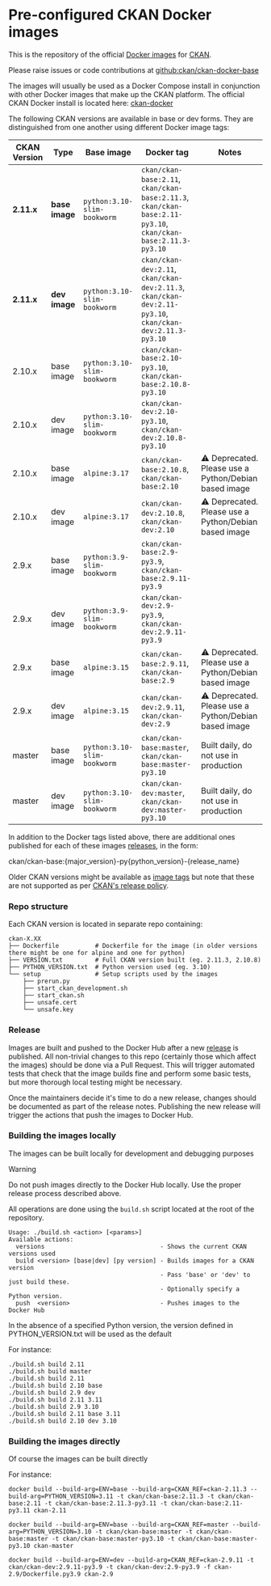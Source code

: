 # Pre-configured CKAN Docker images

This is the repository of the official [Docker images](https://hub.docker.com/r/ckan/ckan-base/) for [CKAN](https://github.com/ckan/ckan/).

Please raise issues or code contributions at [github:ckan/ckan-docker-base](https://github.com/ckan/ckan-docker-base)

The images will usually be used as a Docker Compose install in conjunction with other Docker images that make up the CKAN platform. The official CKAN Docker install is located here: [ckan-docker](https://github.com/ckan/ckan-docker)

The following CKAN versions are available in base or dev forms. They are distinguished from one another using different Docker image tags:

| CKAN Version | Type |  Base image | Docker tag | Notes |
| --- | --- | --- | --- | --- |
| **2.11.x** | **base image** | `python:3.10-slim-bookworm` | `ckan/ckan-base:2.11`, `ckan/ckan-base:2.11.3`, `ckan/ckan-base:2.11-py3.10`, `ckan/ckan-base:2.11.3-py3.10`          |  |
| **2.11.x** | **dev image**  | `python:3.10-slim-bookworm` | `ckan/ckan-dev:2.11`, `ckan/ckan-dev:2.11.3`, `ckan/ckan-dev:2.11-py3.10`, `ckan/ckan-dev:2.11.3-py3.10`            |  |
| 2.10.x | base image | `python:3.10-slim-bookworm` | `ckan/ckan-base:2.10-py3.10`, `ckan/ckan-base:2.10.8-py3.10` |  |
| 2.10.x | dev image  | `python:3.10-slim-bookworm` | `ckan/ckan-dev:2.10-py3.10`, `ckan/ckan-dev:2.10.8-py3.10`   |  |
| 2.10.x | base image | `alpine:3.17`               | `ckan/ckan-base:2.10.8`, `ckan/ckan-base:2.10`               | :warning: Deprecated. Please use a Python/Debian based image |
| 2.10.x | dev image  | `alpine:3.17`               | `ckan/ckan-dev:2.10.8`, `ckan/ckan-dev:2.10`                 | :warning: Deprecated. Please use a Python/Debian based image |
| 2.9.x  | base image | `python:3.9-slim-bookworm`  | `ckan/ckan-base:2.9-py3.9`, `ckan/ckan-base:2.9.11-py3.9`    |  |
| 2.9.x  | dev image  | `python:3.9-slim-bookworm`  | `ckan/ckan-dev:2.9-py3.9`, `ckan/ckan-dev:2.9.11-py3.9`      |  |
| 2.9.x  | base image | `alpine:3.15`               | `ckan/ckan-base:2.9.11`, `ckan/ckan-base:2.9`                | :warning: Deprecated. Please use a Python/Debian based image |
| 2.9.x  | dev image  | `alpine:3.15`               | `ckan/ckan-dev:2.9.11`, `ckan/ckan-dev:2.9`                  | :warning: Deprecated. Please use a Python/Debian based image |
| master | base image | `python:3.10-slim-bookworm` | `ckan/ckan-base:master`, `ckan/ckan-base:master-py3.10`      | Built daily, do not use in production |
| master | dev image  | `python:3.10-slim-bookworm` | `ckan/ckan-dev:master`, `ckan/ckan-dev:master-py3.10`        | Built daily, do not use in production |

In addition to the Docker tags listed above, there are additional ones published for each of these images [releases](https://github.com/ckan/ckan-docker-base/releases), in the form:

  ckan/ckan-base:{major_version}-py{python_version}-{release_name}


Older CKAN versions might be available as [image tags](https://hub.docker.com/r/ckan/ckan-base/tags) but note that these are not supported as per [CKAN's release policy](https://docs.ckan.org/en/latest/maintaining/releases.html#supported-versions).


### Repo structure

Each CKAN version is located in separate repo containing:

```
ckan-X.XX
├── Dockerfile          # Dockerfile for the image (in older versions there might be one for alpine and one for python)
├── VERSION.txt         # Full CKAN version built (eg. 2.11.3, 2.10.8)
├── PYTHON_VERSION.txt  # Python version used (eg. 3.10)
└── setup               # Setup scripts used by the images
    ├── prerun.py
    ├── start_ckan_development.sh
    ├── start_ckan.sh
    ├── unsafe.cert
    └── unsafe.key

```

### Release

Images are built and pushed to the Docker Hub after a new [release](https://github.com/ckan/ckan-docker-base/releases)
is published.
All non-trivial changes to this repo (certainly those which affect the images) should be
done via a Pull Request. This will trigger automated tests that check that the image
builds fine and perform some basic tests, but more thorough local testing might be necessary.

Once the maintainers decide it's time to do a new release, changes should be documented as
part of the release notes. Publishing the new release will trigger the actions that push
the images to Docker Hub.


### Building the images locally

The images can be built locally for development and debugging purposes

> [!WARNING]
> Do not push images directly to the Docker Hub locally. Use the proper release process described
> above.

All operations are done using the `build.sh` script located at the root of the repository.

```
Usage: ./build.sh <action> [<params>]
Available actions:
  versions                                - Shows the current CKAN versions used
  build <version> [base|dev] [py version] - Builds images for a CKAN version
                                          - Pass 'base' or 'dev' to just build these.
                                          - Optionally specify a Python version.
  push  <version>                         - Pushes images to the Docker Hub

```
In the absence of a specified Python version, the version defined in PYTHON_VERSION.txt 
will be used as the default

For instance:

```
./build.sh build 2.11
./build.sh build master
./build.sh build 2.11
./build.sh build 2.10 base
./build.sh build 2.9 dev
./build.sh build 2.11 3.11
./build.sh build 2.9 3.10
./build.sh build 2.11 base 3.11
./build.sh build 2.10 dev 3.10
```

### Building the images directly

Of course the images can be built directly

For instance:

```
docker build --build-arg=ENV=base --build-arg=CKAN_REF=ckan-2.11.3 --build-arg=PYTHON_VERSION=3.11 -t ckan/ckan-base:2.11.3 -t ckan/ckan-base:2.11 -t ckan/ckan-base:2.11.3-py3.11 -t ckan/ckan-base:2.11-py3.11 ckan-2.11

docker build --build-arg=ENV=base --build-arg=CKAN_REF=master --build-arg=PYTHON_VERSION=3.10 -t ckan/ckan-base:master -t ckan/ckan-base:master -t ckan/ckan-base:master-py3.10 -t ckan/ckan-base:master-py3.10 ckan-master

docker build --build-arg=ENV=dev --build-arg=CKAN_REF=ckan-2.9.11 -t ckan/ckan-dev:2.9.11-py3.9 -t ckan/ckan-dev:2.9-py3.9 -f ckan-2.9/Dockerfile.py3.9 ckan-2.9
```
